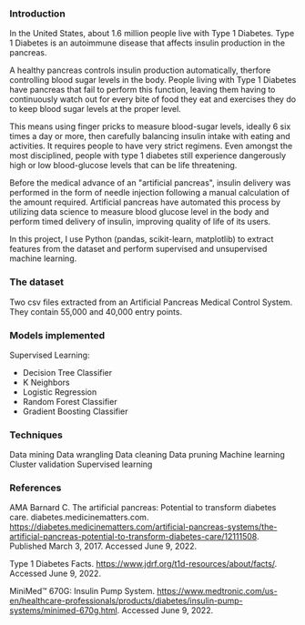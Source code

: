 ### Introduction
In the United States, about 1.6 million people live with Type 1 Diabetes. Type 1 Diabetes is an autoimmune disease that affects insulin production in the pancreas. 

A healthy pancreas controls insulin production automatically, therfore controlling blood sugar levels in the body. People living with Type 1 Diabetes have pancreas that fail to perform this function, leaving them having to continuously watch out for every bite of food they eat and exercises they do to keep blood sugar levels at the proper level.

This means using finger pricks to measure blood-sugar levels, ideally 6 six times a day or more, then carefully balancing insulin intake with eating and activities. It requires people to have very strict regimens. Even amongst the most disciplined, people with type 1 diabetes still experience dangerously high or low blood-glucose levels that can be life threatening.

Before the medical advance of an "artificial pancreas", insulin delivery was performed in the form of needle injection following a manual calculation of the amount required. Artificial pancreas have automated this process by utilizing data science to measure blood glucose level in the body and perform timed delivery of insulin, improving quality of life of its users.

In this project, I use Python (pandas, scikit-learn, matplotlib) to extract features from the dataset and perform supervised and unsupervised machine learning.

<!--- 
goals of the project...

project 1,2,3... 

result was..

conclusions...
--->

### The dataset
Two csv files extracted from an Artificial Pancreas Medical Control System. They contain 55,000 and 40,000 entry points.

### Models implemented
Supervised Learning: 
- Decision Tree Classifier
- K Neighbors
- Logistic Regression
- Random Forest Classifier
- Gradient Boosting Classifier

### Techniques 
Data mining
Data wrangling
Data cleaning
Data pruning
Machine learning
Cluster validation
Supervised learning

### References
AMA
Barnard C. The artificial pancreas: Potential to transform diabetes care. diabetes.medicinematters.com. https://diabetes.medicinematters.com/artificial-pancreas-systems/the-artificial-pancreas-potential-to-transform-diabetes-care/12111508. Published March 3, 2017. Accessed June 9, 2022. 

Type 1 Diabetes Facts. https://www.jdrf.org/t1d-resources/about/facts/. Accessed June 9, 2022.

MiniMed™ 670G: Insulin Pump System. https://www.medtronic.com/us-en/healthcare-professionals/products/diabetes/insulin-pump-systems/minimed-670g.html. Accessed June 9, 2022.
